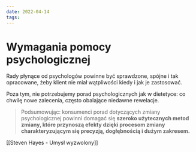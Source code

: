 ```yaml
---
date: 2022-04-14
tags: 
---
```

# Wymagania pomocy psychologicznej

Rady płynące od psychologów powinne być sprawdzone, spójne i tak opracowane, żeby klient nie miał wątpliwości kiedy i jak je zastosować.

Poza tym, nie potrzebujemy porad psychologicznych jak w dietetyce: co chwilę nowe zalecenia, często obalające niedawne rewelacje. 

> Podsumowując: konsumenci porad dotyczących zmiany psychologicznej powinni domagać się **szeroko użytecznych metod zmiany, które przynoszą efekty dzięki procesom zmiany charakteryzującym się precyzją, dogłębnością i dużym zakresem.**

[[Steven Hayes - Umysł wyzwolony]]